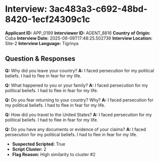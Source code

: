 # Interview: 3ac483a3-c692-48bd-8420-1ecf24309c1c
**Applicant ID:** APP_0199
**Interviewer ID:** AGENT_8816
**Country of Origin:** Cuba
**Interview Date:** 2025-06-09T17:48:25.502736
**Interview Location:** Site-2
**Interview Language:** Tigrinya

## Question & Responses

**Q:** Why did you leave your country?
**A:** I faced persecution for my political beliefs. I had to flee in fear for my life.

**Q:** What happened to you or your family?
**A:** I faced persecution for my political beliefs. I had to flee in fear for my life.

**Q:** Do you fear returning to your country? Why?
**A:** I faced persecution for my political beliefs. I had to flee in fear for my life.

**Q:** How did you travel to the United States?
**A:** I faced persecution for my political beliefs. I had to flee in fear for my life.

**Q:** Do you have any documents or evidence of your claims?
**A:** I faced persecution for my political beliefs. I had to flee in fear for my life.

- **Suspected Scripted:** True
- **Script Cluster:** 2
- **Flag Reason:** High similarity to cluster #2